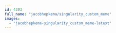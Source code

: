 ```yaml
---
id: 4303
full_name: "jacobhepkema/singularity_custom_meme"
images: 
  - "jacobhepkema-singularity_custom_meme-latest"
---
```

